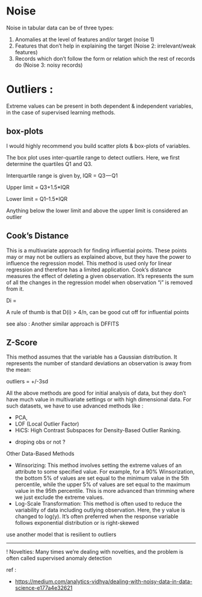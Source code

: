 # Noise

Noise in tabular data can be of three types:

1. Anomalies at the level of features and/or target (noise 1)
2. Features that don’t help in explaining the target (Noise 2: irrelevant/weak features)
3. Records which don’t follow the form or relation which the rest of records do (Noise 3: noisy records)

# Outliers :

Extreme values can be present in both dependent & independent variables, in the case of supervised learning methods.

## box-plots
I would highly recommend you build scatter plots & box-plots of variables. 

The box plot uses inter-quartile range to detect outliers. Here, we first determine the quartiles Q1 and Q3.

Interquartile range is given by, IQR = Q3 — Q1

Upper limit = Q3+1.5*IQR

Lower limit = Q1–1.5*IQR

Anything below the lower limit and above the upper limit is considered an outlier


## Cook’s Distance
This is a multivariate approach for finding influential points. These points may or may not be outliers as explained above, but they have the power to influence the regression model. 
This method is used only for linear regression and therefore has a limited application. 
Cook’s distance measures the effect of deleting a given observation. 
It’s represents the sum of all the changes in the regression model when observation “i” is removed from it.

Di = 

A rule of thumb is that D(i) > 4/n, can be good cut off for influential points

see also : Another similar approach is DFFITS

## Z-Score
This method assumes that the variable has a Gaussian distribution. It represents the number of standard deviations an observation is away from the mean:

outliers = +/-3sd

All the above methods are good for initial analysis of data, but they don’t have much value in multivariate settings or with high dimensional data. For such datasets, we have to use advanced methods like :
- PCA, 
- LOF (Local Outlier Factor) 
- HiCS: High Contrast Subspaces for Density-Based Outlier Ranking.


* droping obs or not ?

Other Data-Based Methods
- Winsorizing: This method involves setting the extreme values of an attribute to some specified value. For example, for a 90% Winsorization, the bottom 5% of values are set equal to the minimum value in the 5th percentile, while the upper 5% of values are set equal to the maximum value in the 95th percentile. This is more advanced than trimming where we just exclude the extreme values.
- Log-Scale Transformation: This method is often used to reduce the variability of data including outlying observation. Here, the y value is changed to log(y). It’s often preferred when the response variable follows exponential distribution or is right-skewed

use another model that is resilient to outliers 

-----
! Novelties: Many times we’re dealing with novelties, and the problem is often called supervised anomaly detection


ref : 
- https://medium.com/analytics-vidhya/dealing-with-noisy-data-in-data-science-e177a4e32621
